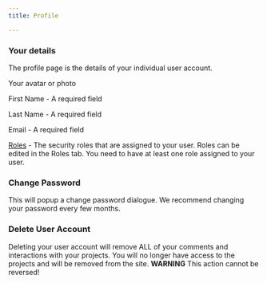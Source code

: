 ```yaml
---
title: Profile

---
```


### Your details

The profile page is the details of your individual user account. 

Your avatar or photo

First Name - A required field

Last Name - A required field

Email - A required field

[Roles](Administration/Roles.md) - The security roles that are assigned to your user. Roles can be edited in the Roles tab. You need to have at least one role assigned to your user.

### Change Password
This will popup a change password dialogue. We recommend changing your password every few months.

### Delete User Account
Deleting your user account will remove ALL of your comments and interactions with your projects. You will no longer have access to the projects and will be removed from the site. 
**WARNING** This action cannot be reversed!
